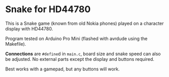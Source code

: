 Snake for HD44780
=================

This is a Snake game (known from old Nokia phones) played on a character display with HD44780.

Program tested on Arduino Pro Mini (flashed with avrdude using the Makefile).

**Connections** are `#define`d in `main.c`, board size and snake speed can also be adjusted. No external parts except the display and buttons required.

Best works with a gamepad, but any buttons will work.

